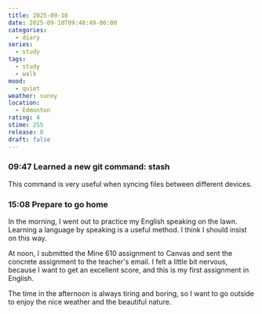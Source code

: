 ```yaml
---
title: 2025-09-10
date: 2025-09-10T09:48:49-06:00
categories:
  - diary
series:
  - study
tags:
  - study
  - walk
mood:
  - quiet
weather: sunny
location:
  - Edmonton
rating: 4
stime: 255
release: 0
draft: false
---
```


### 09:47 Learned a new git command: stash

This command is very useful when syncing files between different devices.

### 15:08 Prepare to go home

In the morning, I went out to practice my English speaking on the lawn. Learning a language by speaking is a useful method. I think I should insist on this way.

At noon, I submitted the Mine 610 assignment to Canvas and sent the concrete assignment to the teacher's email. I felt a little bit nervous, because I want to get an excellent score, and this is my first assignment in English.

The time in the afternoon is always tiring and boring, so I want to go outside to enjoy the nice weather and the beautiful nature.
